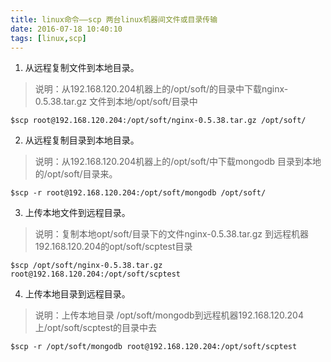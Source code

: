```yaml
---
title: linux命令——scp 两台linux机器间文件或目录传输
date: 2016-07-18 10:40:10
tags: [linux,scp]
---
```


1. 从远程复制文件到本地目录。

> 说明：从192.168.120.204机器上的/opt/soft/的目录中下载nginx-0.5.38.tar.gz 文件到本地/opt/soft/目录中

```
$scp root@192.168.120.204:/opt/soft/nginx-0.5.38.tar.gz /opt/soft/
```

2. 从远程复制目录到本地目录。

> 说明：从192.168.120.204机器上的/opt/soft/中下载mongodb 目录到本地的/opt/soft/目录来。

```
$scp -r root@192.168.120.204:/opt/soft/mongodb /opt/soft/
```
 

3. 上传本地文件到远程目录。

> 说明：复制本地opt/soft/目录下的文件nginx-0.5.38.tar.gz 到远程机器192.168.120.204的opt/soft/scptest目录

```
$scp /opt/soft/nginx-0.5.38.tar.gz root@192.168.120.204:/opt/soft/scptest
```

4. 上传本地目录到远程目录。

> 说明：上传本地目录 /opt/soft/mongodb到远程机器192.168.120.204上/opt/soft/scptest的目录中去

```
$scp -r /opt/soft/mongodb root@192.168.120.204:/opt/soft/scptest
```


